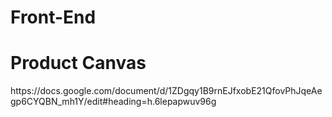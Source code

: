# Front-End

<h1> Product Canvas </h1>
  https://docs.google.com/document/d/1ZDgqy1B9rnEJfxobE21QfovPhJqeAegp6CYQBN_mh1Y/edit#heading=h.6lepapwuv96g
